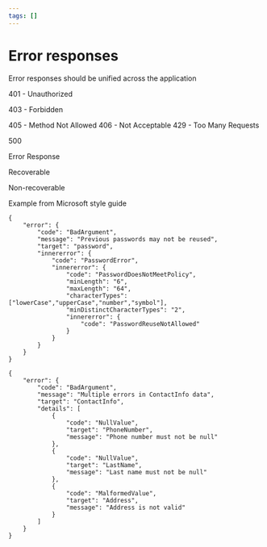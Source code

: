 ```yaml
---
tags: []
---
```


# Error responses

Error responses should be unified across the application


401 - Unauthorized

403 - Forbidden

405 - Method Not Allowed
406 - Not Acceptable
429 - Too Many Requests

500



Error Response

Recoverable

Non-recoverable

Example from Microsoft style guide

```json5
{
	"error": {
    	"code": "BadArgument",
    	"message": "Previous passwords may not be reused",
    	"target": "password",
    	"innererror": {
      		"code": "PasswordError",
      		"innererror": {
        		"code": "PasswordDoesNotMeetPolicy",
        		"minLength": "6",
    	    	"maxLength": "64",
	        	"characterTypes": ["lowerCase","upperCase","number","symbol"],
        		"minDistinctCharacterTypes": "2",
        		"innererror": {
          			"code": "PasswordReuseNotAllowed"
				}
      		}
    	}
  	}
}
```

```json5
{
	"error": {
		"code": "BadArgument",
		"message": "Multiple errors in ContactInfo data",
		"target": "ContactInfo",
		"details": [
			{
				"code": "NullValue",
				"target": "PhoneNumber",
				"message": "Phone number must not be null"
			},
			{
				"code": "NullValue",
				"target": "LastName",
				"message": "Last name must not be null"
			},
			{
				"code": "MalformedValue",
				"target": "Address",
				"message": "Address is not valid"
			}
		]
	}
}
```
